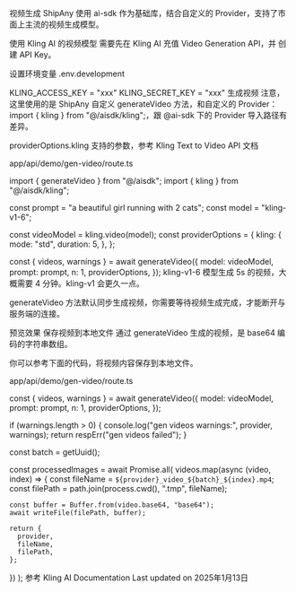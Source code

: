 视频生成
ShipAny 使用 ai-sdk 作为基础库，结合自定义的 Provider，支持了市面上主流的视频生成模型。

使用 Kling AI 的视频模型
需要先在 Kling AI 充值 Video Generation API，并 创建 API Key。

设置环境变量
.env.development

KLING_ACCESS_KEY = "xxx"
KLING_SECRET_KEY = "xxx"
生成视频
注意，这里使用的是 ShipAny 自定义 generateVideo 方法，和自定义的 Provider：import { kling } from "@/aisdk/kling";，跟 @ai-sdk 下的 Provider 导入路径有差异。

providerOptions.kling 支持的参数，参考 Kling Text to Video API 文档

app/api/demo/gen-video/route.ts

import { generateVideo } from "@/aisdk";
import { kling } from "@/aisdk/kling";
 
const prompt = "a beautiful girl running with 2 cats";
const model = "kling-v1-6";
 
const videoModel = kling.video(model);
const providerOptions = {
  kling: {
    mode: "std",
    duration: 5,
  },
};
 
const { videos, warnings } = await generateVideo({
  model: videoModel,
  prompt: prompt,
  n: 1,
  providerOptions,
});
kling-v1-6 模型生成 5s 的视频，大概需要 4 分钟。kling-v1 会更久一点。

generateVideo 方法默认同步生成视频，你需要等待视频生成完成，才能断开与服务端的连接。

预览效果
保存视频到本地文件
通过 generateVideo 生成的视频，是 base64 编码的字符串数组。

你可以参考下面的代码，将视频内容保存到本地文件。

app/api/demo/gen-video/route.ts

const { videos, warnings } = await generateVideo({
  model: videoModel,
  prompt: prompt,
  n: 1,
  providerOptions,
});
 
if (warnings.length > 0) {
  console.log("gen videos warnings:", provider, warnings);
  return respErr("gen videos failed");
}
 
const batch = getUuid();
 
const processedImages = await Promise.all(
  videos.map(async (video, index) => {
    const fileName = `${provider}_video_${batch}_${index}.mp4`;
    const filePath = path.join(process.cwd(), ".tmp", fileName);
 
    const buffer = Buffer.from(video.base64, "base64");
    await writeFile(filePath, buffer);
 
    return {
      provider,
      fileName,
      filePath,
    };
  })
);
参考
Kling AI Documentation
Last updated on 2025年1月13日